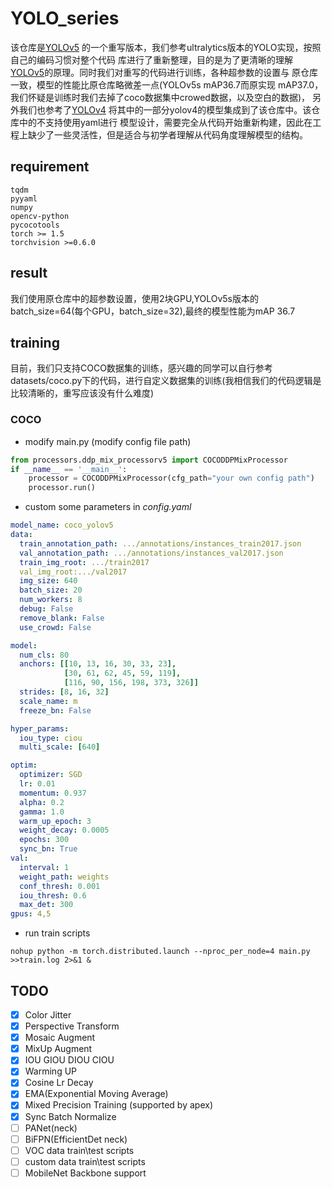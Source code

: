 # YOLO_series
该仓库是[YOLOv5](https://github.com/ultralytics/yolov5) 的一个重写版本，我们参考ultralytics版本的YOLO实现，按照自己的编码习惯对整个代码
库进行了重新整理，目的是为了更清晰的理解[YOLOv5](https://github.com/ultralytics/yolov5)的原理。同时我们对重写的代码进行训练，各种超参数的设置与
原仓库一致，模型的性能比原仓库略微差一点(YOLOv5s mAP36.7而原实现 mAP37.0，我们怀疑是训练时我们去掉了coco数据集中crowed数据，以及空白的数据)，
另外我们也参考了[YOLOv4](https://github.com/WongKinYiu/PyTorch_YOLOv4) 将其中的一部分yolov4的模型集成到了该仓库中。该仓库中的不支持使用yaml进行
模型设计，需要完全从代码开始重新构建，因此在工程上缺少了一些灵活性，但是适合与初学者理解从代码角度理解模型的结构。
## requirement
```text
tqdm
pyyaml
numpy
opencv-python
pycocotools
torch >= 1.5
torchvision >=0.6.0
```
## result
我们使用原仓库中的超参数设置，使用2块GPU,YOLOv5s版本的batch_size=64(每个GPU，batch_size=32),最终的模型性能为mAP 36.7


## training
目前，我们只支持COCO数据集的训练，感兴趣的同学可以自行参考datasets/coco.py下的代码，进行自定义数据集的训练(我相信我们的代码逻辑是比较清晰的，重写应该没有什么难度)

### COCO
* modify main.py (modify config file path)
```python
from processors.ddp_mix_processorv5 import COCODDPMixProcessor
if __name__ == '__main__':
    processor = COCODDPMixProcessor(cfg_path="your own config path") 
    processor.run()
```
* custom some parameters in *config.yaml*
```yaml
model_name: coco_yolov5
data:
  train_annotation_path: .../annotations/instances_train2017.json
  val_annotation_path: .../annotations/instances_val2017.json
  train_img_root: .../train2017
  val_img_root:.../val2017
  img_size: 640
  batch_size: 20
  num_workers: 8
  debug: False
  remove_blank: False
  use_crowd: False

model:
  num_cls: 80
  anchors: [[10, 13, 16, 30, 33, 23],
            [30, 61, 62, 45, 59, 119],
            [116, 90, 156, 198, 373, 326]]
  strides: [8, 16, 32]
  scale_name: m
  freeze_bn: False

hyper_params:
  iou_type: ciou
  multi_scale: [640]

optim:
  optimizer: SGD
  lr: 0.01
  momentum: 0.937
  alpha: 0.2
  gamma: 1.0
  warm_up_epoch: 3
  weight_decay: 0.0005
  epochs: 300
  sync_bn: True
val:
  interval: 1
  weight_path: weights
  conf_thresh: 0.001
  iou_thresh: 0.6
  max_det: 300
gpus: 4,5
```
* run train scripts
```shell script
nohup python -m torch.distributed.launch --nproc_per_node=4 main.py >>train.log 2>&1 &
```

## TODO
- [x] Color Jitter
- [x] Perspective Transform
- [x] Mosaic Augment
- [x] MixUp Augment
- [x] IOU GIOU DIOU CIOU
- [x] Warming UP
- [x] Cosine Lr Decay
- [x] EMA(Exponential Moving Average)
- [x] Mixed Precision Training (supported by apex)
- [x] Sync Batch Normalize
- [ ] PANet(neck)
- [ ] BiFPN(EfficientDet neck)
- [ ] VOC data train\test scripts
- [ ] custom data train\test scripts
- [ ] MobileNet Backbone support
